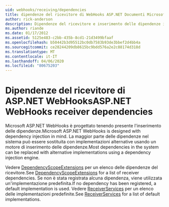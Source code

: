 ```yaml
---
uid: webhooks/receiving/dependencies
title: dipendenze del ricevitore di WebHooks ASP.NET Documenti Microsoft
author: rick-anderson
description: Dipendenze del ricevitore e inserimento delle dipendenze in ASP.NET WebHook.
ms.author: riande
ms.date: 01/17/2012
ms.assetid: 5125e483-c2bb-435b-8cd1-21d3499bfaaf
ms.openlocfilehash: b50442b3d95512bc0db7583b93de3bbef2d4bb4a
ms.sourcegitcommit: ce28244209db8615bc9bdd576a2e2c88174d318d
ms.translationtype: MT
ms.contentlocale: it-IT
ms.lasthandoff: 04/06/2020
ms.locfileid: "80675203"
---
```

# <a name="aspnet-webhooks-receiver-dependencies"></a><span data-ttu-id="6015f-103">Dipendenze del ricevitore di ASP.NET WebHooks</span><span class="sxs-lookup"><span data-stu-id="6015f-103">ASP.NET WebHooks receiver dependencies</span></span>

<span data-ttu-id="6015f-104">Microsoft ASP.NET WebHooks è progettato tenendo presente l'inserimento delle dipendenze.</span><span class="sxs-lookup"><span data-stu-id="6015f-104">Microsoft ASP.NET WebHooks is designed with dependency injection in mind.</span></span> <span data-ttu-id="6015f-105">La maggior parte delle dipendenze nel sistema può essere sostituita con implementazioni alternative usando un motore di inserimento delle dipendenze.</span><span class="sxs-lookup"><span data-stu-id="6015f-105">Most dependencies in the system can be replaced with alternative implementations using a dependency injection engine.</span></span>

<span data-ttu-id="6015f-106">Vedere [DependencyScopeExtensions](https://github.com/aspnet/aspnetWebHooks/blob/master/src/Microsoft.AspNet.WebHooks.Receivers/Extensions/DependencyScopeExtensions.cs) per un elenco delle dipendenze del ricevitore.</span><span class="sxs-lookup"><span data-stu-id="6015f-106">See [DependencyScopeExtensions](https://github.com/aspnet/aspnetWebHooks/blob/master/src/Microsoft.AspNet.WebHooks.Receivers/Extensions/DependencyScopeExtensions.cs) for a list of receiver dependencies.</span></span> <span data-ttu-id="6015f-107">Se non è stata registrata alcuna dipendenza, viene utilizzata un'implementazione predefinita.</span><span class="sxs-lookup"><span data-stu-id="6015f-107">If no dependency has been registered, a default implementation is used.</span></span> <span data-ttu-id="6015f-108">Vedere [ReceiverServices](https://github.com/aspnet/aspnetWebHooks/blob/master/src/Microsoft.AspNet.WebHooks.Receivers/Services/ReceiverServices.cs) per un elenco delle implementazioni predefinite.</span><span class="sxs-lookup"><span data-stu-id="6015f-108">See [ReceiverServices](https://github.com/aspnet/aspnetWebHooks/blob/master/src/Microsoft.AspNet.WebHooks.Receivers/Services/ReceiverServices.cs) for a list of default implementations.</span></span>
